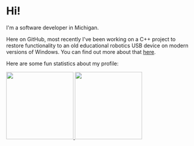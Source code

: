 # Hi!
I'm a software developer in Michigan.

Here on GitHub, most recently I've been working on a C++ project to restore functionality to an old educational robotics USB device on modern versions of Windows. You can find out more about that [here](https://github.com/hangrydave/InfraredBrickTower).

Here are some fun statistics about my profile:

<a href="https://github.com/hangrydave">
  <img height="180em" src="https://github-readme-stats.vercel.app/api/top-langs/?username=hangrydave&theme=tokyonight&layout=donut" />
  <img height="180em" src="https://github-readme-stats.vercel.app/api?username=hangrydave&theme=tokyonight&show_icons=true" />
</a>
